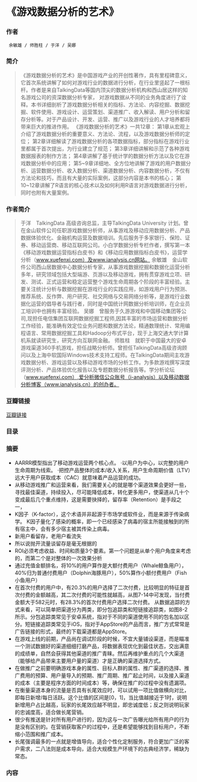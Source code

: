 《游戏数据分析的艺术》
=======================

### 作者
     余敏雄 / 师胜柱 / 于洋 / 吴娜  

### 简介
> 《游戏数据分析的艺术》是中国游戏产业的开创性著作，具有里程碑意义，它首次系统讲解了如何对游戏行业的数据进行分析，在行业里竖起了一根标杆。作者是来自TalkingData等国内顶尖的数据分析机构和西山居这样的知名游戏公司的资深数据分析专家， 对游戏数据从不同的业务角度进行了诠释。本书详细剖析了游戏数据分析相关的指标、方法论、内容挖掘、数据挖掘、软件使用、游戏设计、运营策划、渠道推广、收入解读、用户分析和留存分析等。对于产品设计、开发、运营、推广以及游戏行业的人才培养都将带来巨大的推进作用。
《游戏数据分析的艺术》一共12章：
第1章从宏观上介绍了游戏数据分析的重要意义、方法论、流程，以及游戏数据分析师的定位；
第2章详细解读了游戏数据分析的各项数据指标，部分指标在游戏行业里都属于首次提出，为行业建立了规范；
第3章详细讲解和示范了各种游戏数据报表的制作方法；
第4章讲解了基于统计学的数据分析方法以及它在游戏数据分析中的应用；
第5~9章详细地、全方位地讲解了游戏的用户数据分析、运营数据分析、收入数据分析、渠道数据分析、内容数据分析，不仅有方法论和技巧，而且有大量的实际案例，这部分内容是本书的核心；
第10~12章讲解了R语言的核心技术以及如何利用R语言对游戏数据进行分析，同时也附有大量案例。

### 作者简介
> 于洋　TalkingData 高级咨询总监，主导TalkingData University 计划。曾在金山软件公司任职游戏数据分析师，从事游戏及移动应用数据分析、产品数据体验优化、金融机构运营及数据培训。先后服务于多家银行、保险、证券、移动运营商、移动互联网公司。小白学数据分析专栏作者，撰写第一本《移动游戏数据运营指标白皮书》和《移动应用数据指标白皮书》，运营学分析（www.xuefenxi.com）及www.ianalysis.cn网站。
余敏雄　金山软件公司西山居数据中心数据分析专家，从事游戏数据挖掘和数据化运营分析多年，研究领域包括大型端游、页游以及移动游戏，拥有贯穿游戏立项、研发、测试、正式运营和稳定运营整个游戏生命周期各个阶段的丰富经验。主要关注统计分析与数据挖掘在游戏行业的实践应用，如游戏用户行为预测、推荐系统、反作弊、用户研究、社交网络与交易网络分析等，是游戏行业数据化运营的倡导者与践行者，同时是中国统计网数据分析培训师，在企业员工培训中也拥有丰富经验。
吴娜　曾服务于久游游戏和中国移动集团等公司,现担任电信集团互联网数据挖掘工程师,因其丰富的市场运营和数据分析工作经验，能准确有效定位业务问题和数据方法论，精通数理统计、常用编程语言、常用数据挖掘工具和Hadoop分布式平台，现于上海交通大学计算机系就读研究生，研究方向互联网金融。
师胜柱　就职于中国最大的安卓游戏渠道360手机游戏，担任战略分析师。曾担任TalkingData高级咨询顾问以及上海中软国际Windows技术支持工程师。在TalkingData期间主攻游戏数据分析、游戏运营以及移动游戏市场的分析工作。为多款游戏撰写深度评测分析、产品体验优化报告以及专题数据分析报告等。学分析论坛（www.xuefenxi.com）,爱分析微信公众账号（i-analysis）以及移动数据分析博客（www.ianalysis.cn）的创办者。

### 豆瓣链接
  [豆瓣链接](https://book.douban.com/subject/26464679/)

### 目录

### 摘要 
* AARRR模型指出了移动游戏运营两个核心点。
·以用户为中心，以完整的用户生命周期为线索。
·把控产品整体的成本/收入关系，用户生命周期价值（LTV）远大于用户获取成本（CAC）就意味着产品运营的成功。
* 从移动游戏推广和运营来看，我们需要关心的就是哪个渠道效果会更好一些，寻找最佳渠道，持续投入，尽可能降低成本，转化更多用户，使渠道从几十个变成最后几个重点维持，这是需要抉择的，留存率（Retention）是手段之一，
* K因子（K-factor），这个术语并非起源于市场学或软件业，而是来源于传染病学。
K因子量化了感染的概率，即一个已经感染了病毒的宿主所能接触到的所有宿主中，会有多少宿主被其传染上病毒。
* 新用户看留存，老用户看流失
* 所以说抛开流量谈留存是毫无根据的
* ROI必须考虑收益、时间和质量3个要素。第一个问题是从单个用户角度来考虑的，而第二个是对整体的一次效果分析
* 通过充值金额排名，将10%的用户算作是大额付费用户（Whale鲸鱼用户），40%归为普通付费用户（Dolphin海豚用户），50%算作小额付费用户（Fish小鱼用户）
* 在首次付费的用户中，有20.3%的用户选择了二次付费，比较明显的特征是首次付费的金额越高，其二次付费的可能性就越高，从图7-14中可发现，当付费金额大于582元时，有28.3%的首次付费用户选择二次付费。
从数据追踪的方式来看，可以简单把渠道分为两类，即分包追踪类和短链接追踪类，如图8-2所示。分包追踪类常见于安卓系统，指对于不同的渠道使用不同的包名加以区分。短链接追踪类常见于iOS，指对于AppStore的产品而言，推广方式常常是广告链接的形式，最终的下载渠道都是AppStore。
* 在游戏上线的前期，产品尚在调试阶段的时候，不宜大量铺设渠道，而是瞄准一个测试数据好的渠道细细打磨产品，将数据表现优化到最佳状态，交出满意的成绩单，自然会获得其他渠道的推广青睐。然后再维护重点的几个大渠道（能够给产品带来主要用户量的渠道）才是正确的渠道选择方式。
* 在做推广之前要明确游戏本身的属性、目标人群的属性、推广渠道的选择、推广费用的预算、用户量导入的预期、推广周期、推广起止时间，以及接入渠道的成本（主要是程序方面的时间成本）等，确保在推广的过程中没有遗漏项。
* 在衡量渠道本身的流量是否具有长尾效应时，可以试用一项比值做横向对比，即每日新增/每日活跃。这个比值的区间是[0，1]，当比值越接近于1时，说明新增用户占比越高，玩家的长尾效应越不明显，即忠诚度低；反之则说明玩家的忠诚度高，适合做长尾营销。
* 很少有推送是针对所有用户进行的，因为这与一次广告曝光给所有用户的行为是没有区别的。在营销获取客户的过程中，还是希望能够找到目标用户，不断缩小范围和推广成本。
* 长尾强调最多的一点就是增值导向，适合个性化定制服务，符合更加广泛的客户需求，二八法则是成本导向，适合大规模生产环境下的古典经济学，稀缺为常态。

### 内容
